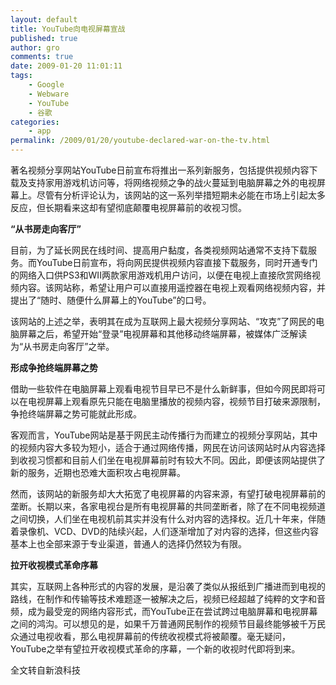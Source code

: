 ```yaml
---
layout: default
title: YouTube向电视屏幕宣战
published: true
author: gro
comments: true
date: 2009-01-20 11:01:11
tags:
    - Google
    - Webware
    - YouTube
    - 谷歌
categories:
    - app
permalink: /2009/01/20/youtube-declared-war-on-the-tv.html
---
```

著名视频分享网站YouTube日前宣布将推出一系列新服务，包括提供视频内容下载及支持家用游戏机访问等，将网络视频之争的战火蔓延到电脑屏幕之外的电视屏幕上。尽管有分析评论认为，该网站的这一系列举措短期未必能在市场上引起太多反应，但长期看来这却有望彻底颠覆电视屏幕前的收视习惯。 

**“从书房走向客厅”** 

目前，为了延长网民在线时间、提高用户黏度，各类视频网站通常不支持下载服务。而YouTube日前宣布，将向网民提供视频内容直接下载服务，同时开通专门的网络入口供PS3和WII两款家用游戏机用户访问，以便在电视上直接欣赏网络视频内容。该网站称，希望让用户可以直接用遥控器在电视上观看网络视频内容，并提出了“随时、随便什么屏幕上的YouTube”的口号。 

该网站的上述之举，表明其在成为互联网上最大视频分享网站、“攻克”了网民的电脑屏幕之后，希望开始“登录”电视屏幕和其他移动终端屏幕，被媒体广泛解读为“从书房走向客厅”之举。 



**形成争抢终端屏幕之势** 

借助一些软件在电脑屏幕上观看电视节目早已不是什么新鲜事，但如今网民即将可以在电视屏幕上观看原先只能在电脑里播放的视频内容，视频节目打破来源限制，争抢终端屏幕之势可能就此形成。 

客观而言，YouTube网站是基于网民主动传播行为而建立的视频分享网站，其中的视频内容大多较为短小，适合于通过网络传播，网民在访问该网站时从内容选择到收视习惯都和目前人们坐在电视屏幕前时有较大不同。因此，即便该网站提供了新的服务，近期也恐难大面积攻占电视屏幕。 

然而，该网站的新服务却大大拓宽了电视屏幕的内容来源，有望打破电视屏幕前的垄断。长期以来，各家电视台是所有电视屏幕的共同垄断者，除了在不同电视频道之间切换，人们坐在电视机前其实并没有什么对内容的选择权。近几十年来，伴随着录像机、VCD、DVD的陆续兴起，人们逐渐增加了对内容的选择，但这些内容基本上也全部来源于专业渠道，普通人的选择仍然较为有限。 

**拉开收视模式革命序幕** 

其实，互联网上各种形式的内容的发展，是沿袭了类似从报纸到广播进而到电视的路线，在制作和传输等技术难题逐一被解决之后，视频已经超越了纯粹的文字和音频，成为最受宠的网络内容形式，而YouTube正在尝试跨过电脑屏幕和电视屏幕之间的鸿沟。可以想见的是，如果千万普通网民制作的视频节目最终能够被千万民众通过电视收看，那么电视屏幕前的传统收视模式将被颠覆。毫无疑问，YouTube之举有望拉开收视模式革命的序幕，一个新的收视时代即将到来。 

全文转自新浪科技